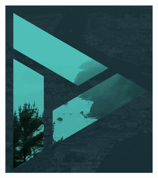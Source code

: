 <p align="center">
  <img src="https://github.com/acidjazz/definery/raw/master/definery.gif" alt="Definery Demo"/>
</p>
